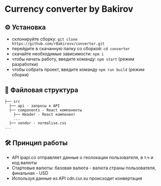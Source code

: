 # Currency сonverter by Bakirov
## :gear: Установка
* склонируйте сборку: ```git clone https://github.com/rBakirovv/converter.git```
* перейдите в скачанную папку со сборкой: ```cd converter```
* скачайте необходимые зависимости: ```npm i```
* чтобы начать работу, введите команду: ```npm start``` (режим разработки)
* чтобы собрать проект, введите команду ```npm run build``` (режим сборки)

## :open_file_folder: Файловая структура
```
├── src
  ├── api - запросы к API
  ├── components - React компоненты
    ├── Header - React компонент
    ...
  ├── vendor - normalise.css
...
```
 ## :hammer_and_wrench: Принцип работы
 * API ipapi.co отправляет данные о геолокации пользователя, в т.ч и код валюты
 * Стартовые валюты: базовая валюта - валюта страны пользователя, финальная - USD 
 * Используя данные из API cdn.cur.su происходит конвертация
